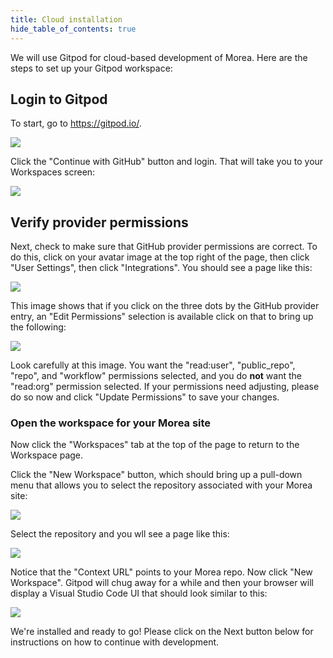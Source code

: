 ```yaml
---
title: Cloud installation
hide_table_of_contents: true
---
```


We will use Gitpod for cloud-based development of Morea. Here are the steps to set up your Gitpod workspace:

## Login to Gitpod

To start, go to <https://gitpod.io/>.

![](/img/cloud-development/gitpod-0.png)

Click the "Continue with GitHub" button and login. That will take you to your Workspaces screen:

![](/img/cloud-development/gitpod-1.0.png)

## Verify provider permissions

Next, check to make sure that GitHub provider permissions are correct. To do this, click on your avatar image at the top right of the page, then click "User Settings", then click "Integrations". You should see a page like this:

![](/img/cloud-development/gitpod-1.1.png)

This image shows that if you click on the three dots by the GitHub provider entry, an "Edit Permissions" selection is available click on that to bring up the following:

![](/img/cloud-development/gitpod-1.2.png)

Look carefully at this image.  You want the "read:user", "public_repo", "repo", and "workflow" permissions selected, and you do **not** want the "read:org" permission selected. If your permissions need adjusting, please do so now and click "Update Permissions" to save your changes. 

### Open the workspace for your Morea site

Now click the "Workspaces" tab at the top of the page to return to the Workspace page. 

Click the "New Workspace" button, which should bring up a pull-down menu that allows you to select the repository associated with your Morea site:

![](/img/cloud-development/gitpod-1.3.png)

Select the repository and you wll see a page like this:

![](/img/cloud-development/gitpod-1.4.png)

Notice that the "Context URL" points to your Morea repo. Now click "New Workspace". Gitpod will chug away for a while and then your browser will display a Visual Studio Code UI that should look similar to this:

![](/img/cloud-development/gitpod-1.png)

We're installed and ready to go!  Please click on the Next button below for instructions on how to continue with development. 
